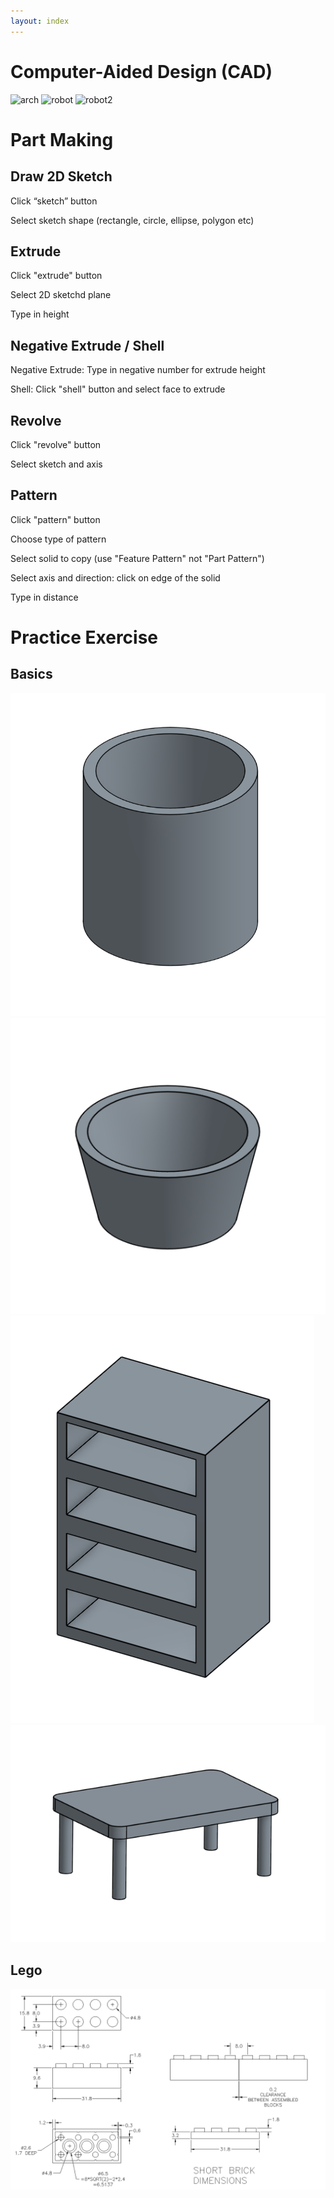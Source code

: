 ```yaml
---
layout: index
---
```


# Computer-Aided Design (CAD) 

![arch](images/cad_arch.png)
![robot](images/cad_robot.png)
![robot2](images/cad_real_robot.png)

# Part Making

## Draw 2D Sketch

Click “sketch” button

Select sketch shape (rectangle, circle, ellipse, polygon etc)

## Extrude

Click "extrude" button

Select 2D sketchd plane

Type in height

## Negative Extrude / Shell

Negative Extrude: Type in negative number for extrude height

Shell: Click "shell" button and select face to extrude

## Revolve

Click "revolve" button

Select sketch and axis

## Pattern

Click "pattern" button

Choose type of pattern

Select solid to copy (use "Feature Pattern" not "Part Pattern")

Select axis and direction: click on edge of the solid

Type in distance

# Practice Exercise

## Basics

![cup1](images/cup1.png)
![cup2](images/cup2.png)
![shelf](images/shelf.png)
![desk](images/desk.png)

## Lego

![lego dimension image](images/lego.png)

